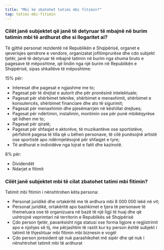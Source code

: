 ```yaml
---
title: "Mbi kë zbatohet tatimi mbi fitimin?"
tag: tatimi-mbi-fitimin
---
```


### Cilët janë subjektet që janë të detyruar të mbajnë në burim tatimin mbi të ardhurat dhe si llogaritet ai?

Të gjithë personat rezidentë në Republikën e Shqipërisë, organet e qeverisjes qendrore e vendore, organizatat jofitimprurëse dhe cdo subjekt tjetër, janë të detyruar të mbajnë tatimin në burim nga shuma bruto e pagesave të mëposhtme, që lindin nga një burim në Republikën e Shqipërisë, sipas shkallëve të mëposhtme:

15% për:
* Interesat dhe pagesat e ngjashme me to;
* Pagesat për të drejtat e autorit dhe për pronësinë intelektuale;
* Pagesat për shërbimet teknike, shërbimet e menaxhimit, shërbimet e konsulencës, shërbimet financiare dhe ato të sigurimit;
* Pagesat për menaxhimin dhe pjesëmarrjen në këshillat drejtues;
* Pagesat për ndërtimin, instalimin, montimin ose për punë mbikëqyrëse që lidhen  me to;
* Pagesat për qiratë;
* Pagesat për shfaqjet e aktorëve, të muzikantëve ose sportistëve, përfshirë pagesa të tilla që u bëhen personave, të cilë punësojnë artistë ose sportistë apo ndërmjetësojnë për shfaqjet e tyre;
* Të ardhurat e individëve nga lojrat e fatit dhe kazinotë.

8% për:
* Dividendët 
* Ndarjet e fitimit


### Cilët janë subjektet mbi të cilat zbatohet tatimi mbi fitimin?

Tatimit mbi fitimin i nënshtrohen këta persona:
* Personat juridikë dhe ortakëritë me të ardhura mbi 8 000 000 lekë në vit;
* Personat juridikë, ortakëritë apo bashkimet e tjera të personave të themeluara ose të organizuara në bazë të një ligji të huaj dhe që ushtrojnë veprimtari në territorin e Republikës së Shqipërisë
* Çdo person tjetër, pavarësisht nga statusi ose forma ligjore e regjistrimit apo e njohjes së tij, me përjashtim të rastit kur ky person është subjekt i tatimit të thjeshtuar mbi fitimin mbi biznesin e vogël
* Çdo person joresident që nuk parashikohet më sipër dhe që nuk i nënshtrohet tatimit mbi të ardhurat